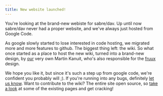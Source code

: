 ```yaml
---
title: New website launched!
---
```


You're looking at the brand-new webiste for sabre/dav. Up until now sabre/dav
never had a proper website, and we've always just hosted from Google Code.

As google slowly started to lose interested in code hosting, we migrated more
and more features to github. The biggest thing left: the wiki. So what once
started as a place to host the new wiki, turned into a brand-new design, by
[our][1] very own Martin Kanuit, who's also responsible for the [fruux][1]
design.

We hope you like it, but since it's such a step up from google code, we're
confident you probably will ;). If you're running into any bugs, definitely
[let us know][2]. Want to contribute to the wiki? The entire site open source, so
[take a look][3] at some of the existing pages and get cracking!

[1]: https://fruux.com/
[2]: https://github.com/fruux/sabre.io/issues
[3]: https://github.com/fruux/sabre.io/tree/master/source
